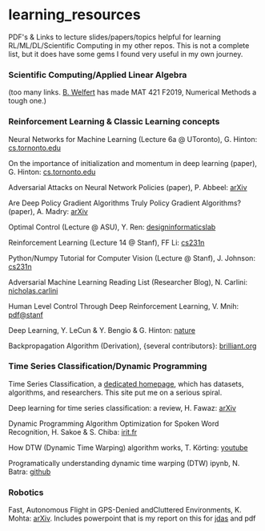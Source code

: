 # learning_resources
PDF's &amp; Links to lecture slides/papers/topics helpful for learning RL/ML/DL/Scientific Computing in my other repos. This is not a complete list, but it does have some gems I found very useful in my own journey. 

### Scientific Computing/Applied Linear Algebra
(too many links. [B. Welfert](https://math.la.asu.edu/~bdw/) has made MAT 421 F2019, Numerical Methods a tough one.)

### Reinforcement Learning & Classic Learning concepts
Neural Networks for Machine Learning (Lecture 6a @ UToronto), G. Hinton: [cs.tornonto.edu](http://www.cs.toronto.edu/~tijmen/csc321/slides/lecture_slides_lec6.pdf)

On the importance of initialization and momentum in deep learning (paper), G. Hinton: [cs.tornonto.edu](http://www.cs.toronto.edu/%7Ehinton/absps/momentum.pdf)

Adversarial Attacks on Neural Network Policies (paper), P. Abbeel: [arXiv](https://arxiv.org/abs/1702.02284)

Are Deep Policy Gradient Algorithms Truly Policy Gradient Algorithms? (paper), A. Madry: [arXiv](https://arxiv.org/abs/1811.02553)

Optimal Control (Lecture @ ASU), Y. Ren: [designinformaticslab](http://designinformaticslab.github.io/_teaching/designopt/optimalcontrol.pdf)

Reinforcement Learning (Lecture 14 @ Stanf), FF Li: [cs231n](http://cs231n.stanford.edu/slides/2017/cs231n_2017_lecture14.pdf)

Python/Numpy Tutorial for Computer Vision (Lecture @ Stanf), J. Johnson: [cs231n](http://cs231n.github.io/python-numpy-tutorial/)

Adversarial Machine Learning Reading List (Researcher Blog), N. Carlini: [nicholas.carlini](https://nicholas.carlini.com/writing/2018/adversarial-machine-learning-reading-list.html)
 
Human Level Control Through Deep Reinforcement Learning, V. Mnih: [pdf@stanf](https://web.stanford.edu/class/psych209/Readings/MnihEtAlHassibis15NatureControlDeepRL.pdf)
 
Deep Learning, Y. LeCun & Y. Bengio & G. Hinton: [nature](https://www.nature.com/articles/nature14539)
 
Backpropagation Algorithm (Derivation), {several contributors}: [brilliant.org](https://brilliant.org/wiki/backpropagation/)
 
### Time Series Classification/Dynamic Programming
Time Series Classification, a [dedicated homepage](http://www.timeseriesclassification.com/index.php), which has datasets, algorithms, and researchers. This site put me on a serious spiral.

Deep learning for time series classification: a review, H. Fawaz: [arXiv](https://arxiv.org/abs/1809.04356)

Dynamic Programming Algorithm Optimization for Spoken Word Recognition, H. Sakoe & S. Chiba: [irit.fr](https://www.irit.fr/~Julien.Pinquier/Docs/TP_MABS/res/dtw-sakoe-chiba78.pdf)

How DTW (Dynamic Time Warping) algorithm works, T. Körting: [youtube](https://www.youtube.com/watch?v=_K1OsqCicBY)

Programatically understanding dynamic time warping (DTW) ipynb, N. Batra: [github](https://nipunbatra.github.io/blog/2014/dtw.html)

### Robotics
Fast, Autonomous Flight in GPS-Denied andCluttered Environments, K. Mohta: [arXiv](https://arxiv.org/pdf/1712.02052.pdf).
Includes powerpoint that is my report on this for [jdas](https://web.asu.edu/jdas/home) and pdf
